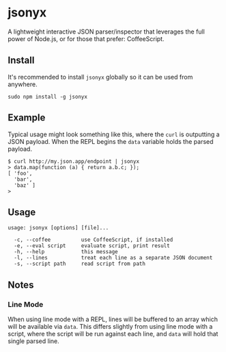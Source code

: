 # jsonyx

A lightweight interactive JSON parser/inspector that leverages the full
power of Node.js, or for those that prefer: CoffeeScript.

## Install

It's recommended to install `jsonyx` globally so it can be used from
anywhere.

```
sudo npm install -g jsonyx
```

## Example

Typical usage might look something like this, where the `curl` is
outputting a JSON payload. When the REPL begins the `data` variable
holds the parsed payload.

```
$ curl http://my.json.app/endpoint | jsonyx
> data.map(function (a) { return a.b.c; });
[ 'foo',
  'bar',
  'baz' ]
> 
```

## Usage

```
usage: jsonyx [options] [file]...

  -c, --coffee          use CoffeeScript, if installed
  -e, --eval script     evaluate script, print result
  -h, --help            this message
  -l, --lines           treat each line as a separate JSON document
  -s, --script path     read script from path
```

## Notes

### Line Mode

When using line mode with a REPL, lines will be buffered to an array
which will be available via `data`. This differs slightly from using
line mode with a script, where the script will be run against each line,
and `data` will hold that single parsed line.
